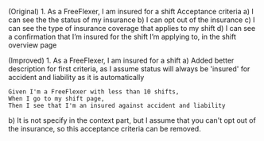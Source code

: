 (Original) 1. As a FreeFlexer, I am insured for a shift
Acceptance criteria
a) I can see the the status of my insurance
b) I can opt out of the insurance
c) I can see the type of insurance coverage that applies to my shift
d) I can see a confirmation that I’m insured for the shift I’m applying to, in the shift
overview page

(Improved) 1. As a FreeFlexer, I am insured for a shift
a) Added better description for first criteria, as I assume status will always be 'insured' for accident and liability as it is automatically

```
Given I'm a FreeFlexer with less than 10 shifts,
When I go to my shift page,
Then I see that I'm an insured against accident and liability
```

b) It is not specify in the context part, but I assume that you can't opt out of the insurance, so this acceptance criteria can be removed.
